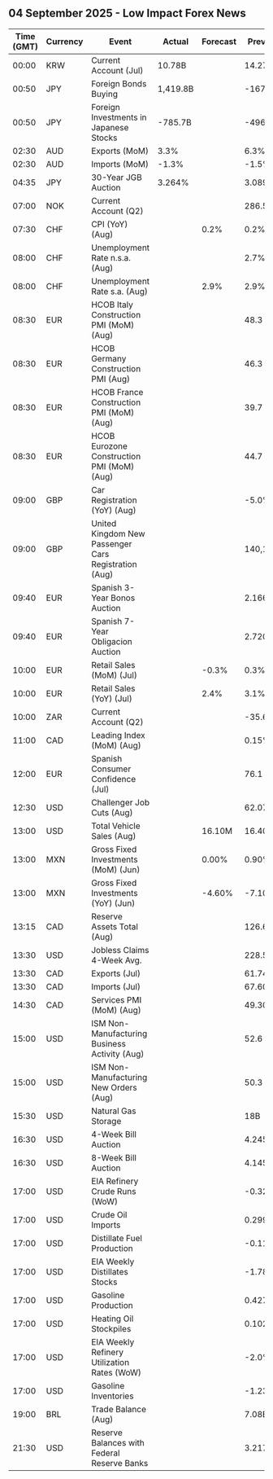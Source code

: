 ## 04 September 2025 - Low Impact Forex News

| Time (GMT) | Currency | Event | Actual | Forecast | Previous |
|------|----------|-------|--------|----------|----------|
| 00:00 | KRW | Current Account (Jul) | 10.78B |  | 14.27B |
| 00:50 | JPY | Foreign Bonds Buying | 1,419.8B |  | -167.2B |
| 00:50 | JPY | Foreign Investments in Japanese Stocks | -785.7B |  | -496.2B |
| 02:30 | AUD | Exports (MoM) | 3.3% |  | 6.3% |
| 02:30 | AUD | Imports (MoM) | -1.3% |  | -1.5% |
| 04:35 | JPY | 30-Year JGB Auction | 3.264% |  | 3.089% |
| 07:00 | NOK | Current Account (Q2) |  |  | 286.5B |
| 07:30 | CHF | CPI (YoY) (Aug) |  | 0.2% | 0.2% |
| 08:00 | CHF | Unemployment Rate n.s.a. (Aug) |  |  | 2.7% |
| 08:00 | CHF | Unemployment Rate s.a. (Aug) |  | 2.9% | 2.9% |
| 08:30 | EUR | HCOB Italy Construction PMI (MoM) (Aug) |  |  | 48.3 |
| 08:30 | EUR | HCOB Germany Construction PMI (Aug) |  |  | 46.3 |
| 08:30 | EUR | HCOB France Construction PMI (MoM) (Aug) |  |  | 39.7 |
| 08:30 | EUR | HCOB Eurozone Construction PMI (MoM) (Aug) |  |  | 44.7 |
| 09:00 | GBP | Car Registration (YoY) (Aug) |  |  | -5.0% |
| 09:00 | GBP | United Kingdom New Passenger Cars Registration (Aug) |  |  | 140,154.0 |
| 09:40 | EUR | Spanish 3-Year Bonos Auction |  |  | 2.166% |
| 09:40 | EUR | Spanish 7-Year Obligacion Auction |  |  | 2.720% |
| 10:00 | EUR | Retail Sales (MoM) (Jul) |  | -0.3% | 0.3% |
| 10:00 | EUR | Retail Sales (YoY) (Jul) |  | 2.4% | 3.1% |
| 10:00 | ZAR | Current Account (Q2) |  |  | -35.6B |
| 11:00 | CAD | Leading Index (MoM) (Aug) |  |  | 0.15% |
| 12:00 | EUR | Spanish Consumer Confidence (Jul) |  |  | 76.1 |
| 12:30 | USD | Challenger Job Cuts (Aug) |  |  | 62.075K |
| 13:00 | USD | Total Vehicle Sales (Aug) |  | 16.10M | 16.40M |
| 13:00 | MXN | Gross Fixed Investments (MoM) (Jun) |  | 0.00% | 0.90% |
| 13:00 | MXN | Gross Fixed Investments (YoY) (Jun) |  | -4.60% | -7.10% |
| 13:15 | CAD | Reserve Assets Total (Aug) |  |  | 126.6B |
| 13:30 | USD | Jobless Claims 4-Week Avg. |  |  | 228.50K |
| 13:30 | CAD | Exports (Jul) |  |  | 61.74B |
| 13:30 | CAD | Imports (Jul) |  |  | 67.60B |
| 14:30 | CAD | Services PMI (MoM) (Aug) |  |  | 49.30% |
| 15:00 | USD | ISM Non-Manufacturing Business Activity (Aug) |  |  | 52.6 |
| 15:00 | USD | ISM Non-Manufacturing New Orders (Aug) |  |  | 50.3 |
| 15:30 | USD | Natural Gas Storage |  |  | 18B |
| 16:30 | USD | 4-Week Bill Auction |  |  | 4.245% |
| 16:30 | USD | 8-Week Bill Auction |  |  | 4.145% |
| 17:00 | USD | EIA Refinery Crude Runs (WoW) |  |  | -0.328M |
| 17:00 | USD | Crude Oil Imports |  |  | 0.299M |
| 17:00 | USD | Distillate Fuel Production |  |  | -0.113M |
| 17:00 | USD | EIA Weekly Distillates Stocks |  |  | -1.786M |
| 17:00 | USD | Gasoline Production |  |  | 0.427M |
| 17:00 | USD | Heating Oil Stockpiles |  |  | 0.102M |
| 17:00 | USD | EIA Weekly Refinery Utilization Rates (WoW) |  |  | -2.0% |
| 17:00 | USD | Gasoline Inventories |  |  | -1.236M |
| 19:00 | BRL | Trade Balance (Aug) |  |  | 7.08B |
| 21:30 | USD | Reserve Balances with Federal Reserve Banks |  |  | 3.217T |
